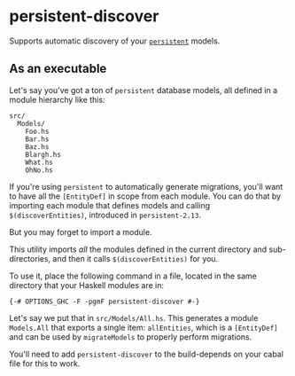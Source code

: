 # persistent-discover

Supports automatic discovery of your
[`persistent`](https://hackage.haskell.org/package/persistent) models.

## As an executable

Let's say you've got a ton of `persistent` database models, all defined in a
module hierarchy like this:

```
src/
  Models/
    Foo.hs
    Bar.hs
    Baz.hs
    Blargh.hs
    What.hs
    OhNo.hs
```

If you're using `persistent` to automatically generate migrations, you'll want
to have all the `[EntityDef]` in scope from each module. You can do that by
importing each module that defines models and calling `$(discoverEntities)`,
introduced in `persistent-2.13`.

But you may forget to import a module.

This utility imports *all* the modules defined in the current directory and
sub-directories, and then it calls `$(discoverEntities)` for you.

To use it, place the following command in a file, located in the same directory
that your Haskell modules are in:

```
{-# OPTIONS_GHC -F -pgmF persistent-discover #-}
```

Let's say we put that in `src/Models/All.hs`.
This generates a module `Models.All` that exports a single item: `allEntities`,
which is a `[EntityDef]` and can be used by `migrateModels` to properly perform
migrations.

You'll need to add `persistent-discover` to the build-depends on your cabal file
for this to work.
